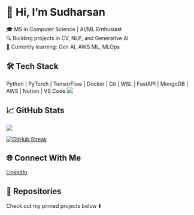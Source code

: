 # 👋 Hi, I’m Sudharsan
🎓 MS in Computer Science | AI/ML Enthusiast  
🔍 Building projects in CV, NLP, and Generative AI  
🌱 Currently learning: Gen AI, AWS ML, MLOps  

## 🛠️ Tech Stack
Python | PyTorch | TensorFlow | Docker | Git | WSL | FastAPI | MongoDB | AWS | Notion | VS Code
![](https://github-readme-stats.vercel.app/api/top-langs/?username=Sudharsan25&size_weight=0.5&count_weight=0.5)

## 📈 GitHub Stats
![](https://github-readme-stats.vercel.app/api?username=Sudharsan25&show_icons=true&theme=radical)

[![GitHub Streak](https://streak-stats.demolab.com/?user=Sudharsan25)](https://git.io/streak-stats)

## 🌐 Connect With Me
[LinkedIn](your_linkedin_url) 

## 📂 Repositories
Check out my pinned projects below ⬇️


